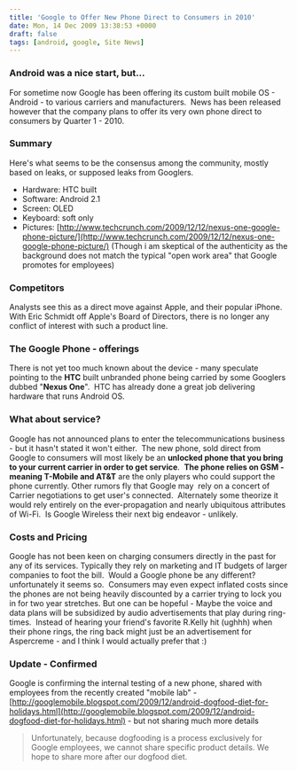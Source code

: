 ```yaml
---
title: 'Google to Offer New Phone Direct to Consumers in 2010'
date: Mon, 14 Dec 2009 13:38:53 +0000
draft: false
tags: [android, google, Site News]
---
```


### Android was a nice start, but...

For sometime now Google has been offering its custom built mobile OS - Android - to various carriers and manufacturers.  News has been released however that the company plans to offer its very own phone direct to consumers by Quarter 1 - 2010.

### Summary

Here's what seems to be the consensus among the community, mostly based on leaks, or supposed leaks from Googlers.

*   Hardware: HTC built
*   Software: Android 2.1
*   Screen: OLED
*   Keyboard: soft only
*   Pictures: [http://www.techcrunch.com/2009/12/12/nexus-one-google-phone-picture/](http://www.techcrunch.com/2009/12/12/nexus-one-google-phone-picture/) (Though i am skeptical of the authenticity as the background does not match the typical "open work area" that Google promotes for employees)

### Competitors

Analysts see this as a direct move against Apple, and their popular iPhone.  With Eric Schmidt off Apple's Board of Directors, there is no longer any conflict of interest with such a product line.

### The Google Phone - offerings

There is not yet too much known about the device - many speculate pointing to the **HTC** built unbranded phone being carried by some Googlers dubbed "**Nexus One**".  HTC has already done a great job delivering hardware that runs Android OS.

### What about service?

Google has not announced plans to enter the telecommunications business - but it hasn't stated it won't either.  The new phone, sold direct from Google to consumers will most likely be an **unlocked phone that you bring to your current carrier in order to get service**.  **The phone relies on GSM - meaning T-Mobile and AT&T** are the only players who could support the phone currently. Other rumors fly that Google may  rely on a concert of Carrier negotiations to get user's connected.  Alternately some theorize it would rely entirely on the ever-propagation and nearly ubiquitous attributes of Wi-Fi.  Is Google Wireless their next big endeavor - unlikely.

### Costs and Pricing

Google has not been keen on charging consumers directly in the past for any of its services. Typically they rely on marketing and IT budgets of larger companies to foot the bill.  Would a Google phone be any different?  unfortunately it seems so.  Consumers may even expect inflated costs since the phones are not being heavily discounted by a carrier trying to lock you in for two year stretches. But one can be hopeful - Maybe the voice and data plans will be subsidized by audio advertisements that play during ring-times.  Instead of hearing your friend's favorite R.Kelly hit (ughhh) when their phone rings, the ring back might just be an advertisement for Aspercreme - and I think I would actually prefer that :)

### Update - Confirmed

Google is confirming the internal testing of a new phone, shared with employees from the recently created "mobile lab" - [http://googlemobile.blogspot.com/2009/12/android-dogfood-diet-for-holidays.html](http://googlemobile.blogspot.com/2009/12/android-dogfood-diet-for-holidays.html) \- but not sharing much more details

> Unfortunately, because dogfooding is a process exclusively for Google employees, we cannot share specific product details. We hope to share more after our dogfood diet.